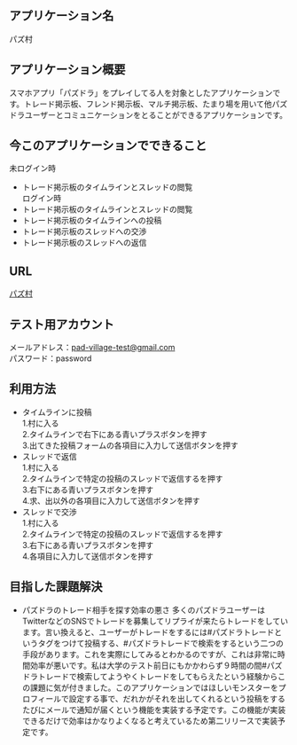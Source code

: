 ## アプリケーション名
パズ村

## アプリケーション概要
スマホアプリ「パズドラ」をプレイしてる人を対象としたアプリケーションです。トレード掲示板、フレンド掲示板、マルチ掲示板、たまり場を用いて他パズドラユーザーとコミュニケーションをとることができるアプリケーションです。


## 今このアプリケーションでできること
未ログイン時
- トレード掲示板のタイムラインとスレッドの閲覧  
ログイン時
- トレード掲示板のタイムラインとスレッドの閲覧 
- トレード掲示板のタイムラインへの投稿
- トレード掲示板のスレッドへの交渉
- トレード掲示板のスレッドへの返信

## URL
[パズ村](pad-village.herokuapp.com)

## テスト用アカウント
メールアドレス：pad-village-test@gmail.com  
パスワード：password

## 利用方法
- タイムラインに投稿  
1.村に入る  
2.タイムラインで右下にある青いプラスボタンを押す  
3.出てきた投稿フォームの各項目に入力して送信ボタンを押す  
- スレッドで返信  
1.村に入る  
2.タイムラインで特定の投稿のスレッドで返信するを押す  
3.右下にある青いプラスボタンを押す  
4.求、出以外の各項目に入力して送信ボタンを押す  
- スレッドで交渉  
1.村に入る  
2.タイムラインで特定の投稿のスレッドで返信するを押す  
3.右下にある青いプラスボタンを押す  
4.各項目に入力して送信ボタンを押す  

## 目指した課題解決
- パズドラのトレード相手を探す効率の悪さ
多くのパズドラユーザーはTwitterなどのSNSでトレードを募集してリプライが来たらトレードをしています。言い換えると、ユーザーがトレードをするには#パズドラトレードというタグをつけて投稿する、#パズドラトレードで検索をするという二つの手段があります。これを実際にしてみるとわかるのですが、これは非常に時間効率が悪いです。私は大学のテスト前日にもかかわらず９時間の間#パズドラトレードで検索してようやくトレードをしてもらえたという経験からこの課題に気が付きました。このアプリケーションではほしいモンスターをプロフィールで設定する事で、だれかがそれを出してくれるという投稿をするたびにメールで通知が届くという機能を実装する予定です。この機能が実装できるだけで効率はかなりよくなると考えているため第二リリースで実装予定です。

